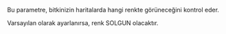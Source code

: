 Bu parametre, bitkinizin haritalarda hangi renkte görüneceğini kontrol eder.

Varsayılan olarak ayarlanırsa, renk SOLGUN olacaktır.